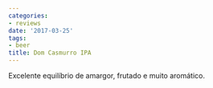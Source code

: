 ```yaml
---
categories:
- reviews
date: '2017-03-25'
tags:
- beer
title: Dom Casmurro IPA
---
```


Excelente equilíbrio de amargor, frutado e muito aromático.